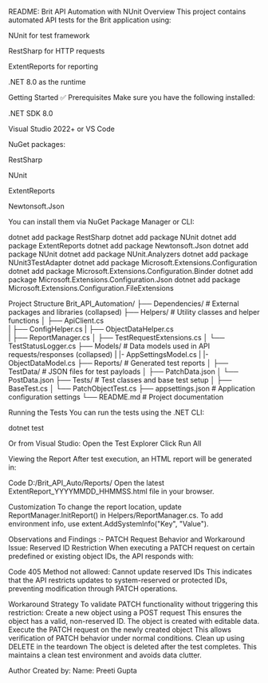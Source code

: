 ﻿README: Brit API Automation with NUnit
Overview
This project contains automated API tests for the Brit application using:

NUnit for test framework

RestSharp for HTTP requests

ExtentReports for reporting

.NET 8.0 as the runtime

Getting Started
✅ Prerequisites
Make sure you have the following installed:

.NET SDK 8.0

Visual Studio 2022+ or VS Code

NuGet packages:

RestSharp

NUnit

ExtentReports

Newtonsoft.Json

You can install them via NuGet Package Manager or CLI:

dotnet add package RestSharp
dotnet add package NUnit
dotnet add package ExtentReports
dotnet add package Newtonsoft.Json
dotnet add package NUnit
dotnet add package NUnit.Analyzers
dotnet add package NUnit3TestAdapter
dotnet add package Microsoft.Extensions.Configuration
dotnet add package Microsoft.Extensions.Configuration.Binder
dotnet add package Microsoft.Extensions.Configuration.Json
dotnet add package Microsoft.Extensions.Configuration.FileExtensions


Project Structure
Brit_API_Automation/ 
├── Dependencies/ # External packages and libraries (collapsed) 
├── Helpers/ # Utility classes and helper functions 
│  ├── ApiClient.cs  
|  ├── ConfigHelper.cs 
|  ├── ObjectDataHelper.cs  
|  ├── ReportManager.cs 
│  ├── TestRequestExtensions.cs 
│  └── TestStatusLogger.cs 
├── Models/ # Data models used in API requests/responses (collapsed) 
|   |- AppSettingsModel.cs
|   |- ObjectDataModel.cs
├── Reports/ # Generated test reports │ 
├── TestData/ # JSON files for test payloads 
│   ├── PatchData.json 
│   └── PostData.json 
├── Tests/ # Test classes and base test setup 
│   ├── BaseTest.cs 
│   └── PatchObjectTest.cs 
├── appsettings.json # Application configuration settings 
└── README.md # Project documentation


Running the Tests
You can run the tests using the .NET CLI:


dotnet test

Or from Visual Studio:
Open the Test Explorer
Click Run All

Viewing the Report
After test execution, an HTML report will be generated in:

Code
D:/Brit_API_Auto/Reports/
Open the latest ExtentReport_YYYYMMDD_HHMMSS.html file in your browser.

Customization
To change the report location, update ReportManager.InitReport() in Helpers/ReportManager.cs.
To add environment info, use extent.AddSystemInfo("Key", "Value").


Observations and Findings :-
PATCH Request Behavior and Workaround
Issue: Reserved ID Restriction
When executing a PATCH request on certain predefined or existing object IDs, the API responds with:

Code
405 Method not allowed: Cannot update reserved IDs
This indicates that the API restricts updates to system-reserved or protected IDs, preventing modification through PATCH operations.

Workaround Strategy
To validate PATCH functionality without triggering this restriction:
Create a new object using a POST request
This ensures the object has a valid, non-reserved ID.
The object is created with editable data.
Execute the PATCH request on the newly created object
This allows verification of PATCH behavior under normal conditions.
Clean up using DELETE in the teardown
The object is deleted after the test completes.
This maintains a clean test environment and avoids data clutter.

Author
Created by: 
Name: Preeti Gupta 
